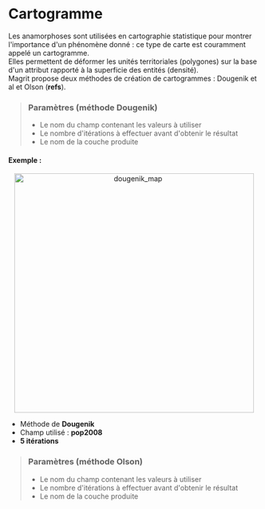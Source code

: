 # Cartogramme

Les anamorphoses sont utilisées en cartographie statistique pour montrer l'importance d'un phénomène donné : ce type de carte est couramment appelé un cartogramme.  
Elles permettent de déformer les unités territoriales (polygones) sur la base d'un attribut rapporté à la superficie des entités (densité).  
Magrit propose deux méthodes de création de cartogrammes : Dougenik et al et Olson (**refs**).   

> ### Paramètres (méthode Dougenik)
> * Le nom du champ contenant les valeurs à utiliser
> * Le nombre d'itérations à effectuer avant d'obtenir le résultat
> * Le nom de la couche produite

#### Exemple :

<p style="text-align: center;">
<img src="img/dougenik.png" alt="dougenik_map" style="width: 480px;"/>
</p>

- Méthode de **Dougenik**
- Champ utilisé : **pop2008**
- **5 itérations**


> ### Paramètres (méthode Olson)
> * Le nom du champ contenant les valeurs à utiliser
> * Le nombre d'itérations à effectuer avant d'obtenir le résultat
> * Le nom de la couche produite



